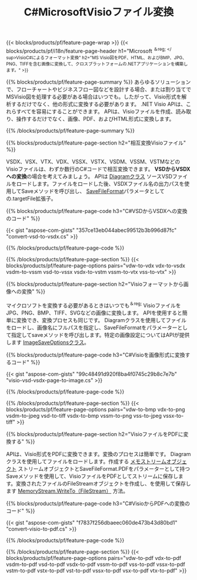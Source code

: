 ﻿---
title: C#MicrosoftVisioファイル変換
url: /ja/net/conversion/
description: MicrosoftVisio形式を変換しますVSDXVSXVTX VDX VSSX VSTX VSDM VSSM VSTM VDW VSD VSSVSTをPDFHTMLおよび画像に、.NETライブラリを介して数行のC#コードで変換します。
---
{{< blocks/products/pf/feature-page-wrap >}}
{{< blocks/products/pf/i18n/feature-page-header h1="Microsoft <sup>＆reg; </ sup>VisioC#によるフォーマット変換" h2="MS Visio図をPDF、HTML、およびBMP、JPG、PNG、TIFFを含む画像に変換して、クロスプラットフォームの.NETアプリケーションを構築します。" >}}

{{% blocks/products/pf/feature-page-summary %}}
あらゆるソリューションで、フローチャートやビジネスフロー図などを設計する場合、または割り当てでMSVisio図を処理する必要がある場合はいつでも。したがって、Visio形式を解析するだけでなく、他の形式に変換する必要があります。 .NET Visio APIは、これらすべてを容易にすることができます。 APIは、Visioファイルを作成、読み取り、操作するだけでなく、画像、PDF、およびHTML形式に変換します。

{{% /blocks/products/pf/feature-page-summary %}}

{{% blocks/products/pf/feature-page-section h2="相互変換Visioファイル" %}}

VSDX、VSX、VTX、VDX、VSSX、VSTX、VSDM、VSSM、VSTMなどのVisioファイルは、わずか数行のC#コードで相互変換できます。 **VSDからVSDXへの変換**の場合を考えてみましょう。 APIは [Diagramクラス](https://apireference.aspose.com/diagram/net/aspose.diagram/diagram) ソースVSDファイルをロードします。ファイルをロードした後、VSDXファイル名の出力パスを使用してSaveメソッドを呼び出し、 [SaveFileFormat](https://apireference.aspose.com/diagram/net/aspose.diagram/savefileformat)パラメータとしての.targetFile拡張子。

{{% blocks/products/pf/feature-page-code h3="C#VSDからVSDXへの変換のコード" %}}

{{< gist "aspose-com-gists" "357ce13eb044abec99512b3b996d87fc" "convert-vsd-to-vsdx.cs" >}}

{{% /blocks/products/pf/feature-page-code %}}

{{% /blocks/products/pf/feature-page-section %}}
{{< blocks/products/pf/feature-page-options pairs="vdw-to-vdx vdx-to-vsdx vsdm-to-vssm vsd-to-vssx vsdx-to-vstm vssm-to-vtx vss-to-vtx" >}}

{{% blocks/products/pf/feature-page-section h2="Visioフォーマットから画像への変換" %}}

マイクロソフトを変換する必要があるときはいつでも<sup>＆reg;</sup> VisioファイルをJPG、PNG、BMP、TIFF、SVGなどの画像に変換します。 APIを使用すると簡単に変換でき、変換プロセスも同じです。 Diagramクラスを使用してファイルをロードし、画像名にフルパスを指定し、SaveFileFormatをパラメーターとして指定してsaveメソッドを呼び出します。特定の画像設定についてはAPIが提供します [ImageSaveOptionsクラス](https://apireference.aspose.com/diagram/net/aspose.diagram.saving/imagesaveoptions)。

{{% blocks/products/pf/feature-page-code h3="C#Visioを画像形式に変換するコード" %}}

{{< gist "aspose-com-gists" "99c48491d920f8ba4f0745c29b8c7e7b" "visio-vsd-vsdx-page-to-image.cs" >}}

{{% /blocks/products/pf/feature-page-code %}}

{{% /blocks/products/pf/feature-page-section %}}
{{< blocks/products/pf/feature-page-options pairs="vdw-to-bmp vdx-to-png vsdm-to-jpeg vsd-to-tiff vsdx-to-bmp vssm-to-png vss-to-jpeg vssx-to-tiff" >}}

{{% blocks/products/pf/feature-page-section h2="VisioファイルをPDFに変換する" %}}

APIは、Visio形式をPDFに変換できます。変換のプロセスは簡単です。 Diagramクラスを使用してファイルをロードします。作成する [メモストリームオブジェクト](https://docs.microsoft.com/en-us/dotnet/api/system.io.memorystream) ストリームオブジェクトとSaveFileFormat.PDFをパラメーターとして持つSaveメソッドを使用して、VisioファイルをPDFとしてストリームに保存します。変換されたファイルのFileStreamオブジェクトを作成し、を使用して保存します [MemoryStream.WriteTo（FileStream）](https://docs.microsoft.com/en-us/dotnet/api/system.io.memorystream.writeto?view=net-5.0#System_IO_MemoryStream_WriteTo_System_IO_Stream_) 方法。 

{{% blocks/products/pf/feature-page-code h3="C#VisioからPDFへの変換のコード" %}}

{{< gist "aspose-com-gists" "f7837f256dbaeec060de473b43d80bd1" "convert-visio-to-pdf.cs" >}}

{{% /blocks/products/pf/feature-page-code %}}

{{% /blocks/products/pf/feature-page-section %}}
{{< blocks/products/pf/feature-page-options pairs="vdw-to-pdf vdx-to-pdf vsdm-to-pdf vsd-to-pdf vsdx-to-pdf vssm-to-pdf vss-to-pdf vssx-to-pdf vstm-to-pdf vstx-to-pdf vst-to-pdf vssx-to-pdf vsx-to-pdf vtx-to-pdf" >}}